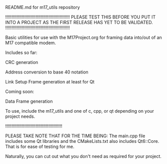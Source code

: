 README.md for m17_utils repository

!!!!!!!!!!!!!!!!!!!!!!!!!!!!!!!!!!!!!!!!!!!!!!!!!!!
PLEASE TEST THIS BEFORE YOU PUT IT INTO A PROJECT
AS THE FIRST RELEASE HAS YET TO BE VALIDATED.
!!!!!!!!!!!!!!!!!!!!!!!!!!!!!!!!!!!!!!!!!!!!!!!!!!!

Basic utilities for use with the M17Project.org for framing
data into/out of an M17 compatible modem.

Includes so far:

CRC generation

Address conversion to base 40 notation

Link Setup Frame generation at least for Qt

Coming soon:

Data Frame generation


To use, include the m17_utils and one of c, cpp, or qt
depending on your project needs.

!!!!!!!!!!!!!!!!!!!!!!!!!!!!!!!!!!!!!!!!!!!!!

PLEASE TAKE NOTE THAT FOR THE TIME BEING:
The main.cpp file includes some Qt libraries and
the CMakeLists.txt also includes Qt6::Core.  That is for
ease of testing for me.

Naturally, you can cut out what you don't need as required
for your project.

